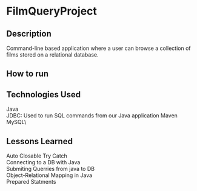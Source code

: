 # FilmQueryProject

## Description
Command-line based application where a user can browse a collection of films stored on a relational database. 

## How to run


## Technologies Used
Java\
JDBC: Used to run SQL commands from our Java application
Maven\
MySQL\

## Lessons Learned
Auto Closable Try Catch\
Connecting to a DB with Java\
Submiting Querries from java to DB\
Object-Relational Mapping in Java\
Prepared Statments
